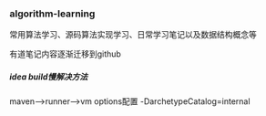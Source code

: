 ### algorithm-learning
  常用算法学习、源码算法实现学习、日常学习笔记以及数据结构概念等
  
  有道笔记内容逐渐迁移到github

##### idea build慢解决方法    
maven-->runner-->vm options配置 -DarchetypeCatalog=internal




